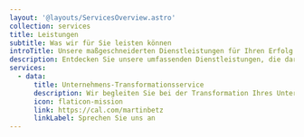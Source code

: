 ```yaml
---
layout: '@layouts/ServicesOverview.astro'
collection: services
title: Leistungen
subtitle: Was wir für Sie leisten können
introTitle: Unsere maßgeschneiderten Dienstleistungen für Ihren Erfolg
description: Entdecken Sie unsere umfassenden Dienstleistungen, die darauf abzielen, Ihr Unternehmen auf die nächste Stufe zu heben. Lassen Sie uns gemeinsam Ihre Ziele erreichen und Ihr Wachstum vorantreiben.
services:
  - data:
      title: Unternehmens-Transformationsservice
      description: Wir begleiten Sie bei der Transformation Ihres Unternehmens und helfen Ihnen, kundenorientierte Strukturen zu etablieren.
      icon: flaticon-mission
      link: https://cal.com/martinbetz
      linkLabel: Sprechen Sie uns an
---
```

